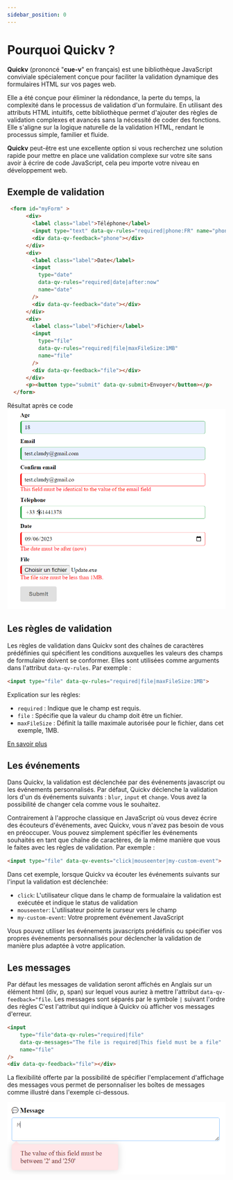 ```yaml
---
sidebar_position: 0
---
```

# Pourquoi Quickv ?

**Quickv** (prononcé "**cue-v**" en français) est une bibliothèque JavaScript conviviale spécialement conçue pour faciliter la validation dynamique des formulaires HTML sur vos pages web.

Elle a été conçue pour éliminer la rédondance, la perte du temps, la complexité dans le processus de validation d'un formulaire. En utilisant des attributs HTML intuitifs, cette bibliothèque permet d'ajouter des règles de validation complexes et avancés sans la nécessité de coder des fonctions. Elle s'aligne sur la logique naturelle de la validation HTML, rendant le processus simple, familier et fluide.

**Quickv** peut-être est une excellente option si vous recherchez une solution rapide pour mettre en place une validation complexe sur votre site sans avoir à écrire de code JavaScript, cela peu importe votre niveau en développement web.

## Exemple de validation
```html
 <form id="myForm" > 
      <div>
        <label class="label">Téléphone</label>
        <input type="text" data-qv-rules="required|phone:FR" name="phone" />
        <div data-qv-feedback="phone"></div>
      </div>
      <div>
        <label class="label">Date</label>
        <input
          type="date"
          data-qv-rules="required|date|after:now"
          name="date"
        />
        <div data-qv-feedback="date"></div>
      </div>
      <div>
        <label class="label">Fichier</label>
        <input
          type="file"
          data-qv-rules="required|file|maxFileSize:1MB"
          name="file"
        />
        <div data-qv-feedback="file"></div>
      </div>
      <p><button type="submit" data-qv-submit>Envoyer</button></p>
  </form>
```
Résultat après ce code
![Capture d'écran de la validation](./screenshot.PNG) 

## Les règles de validation
Les règles de validation dans Quickv sont des chaînes de caractères prédéfinies qui spécifient les conditions auxquelles les valeurs des champs de formulaire doivent se conformer. Elles sont utilisées comme arguments dans l'attribut `data-qv-rules`. Par exemple :

```html
<input type="file" data-qv-rules="required|file|maxFileSize:1MB">
```

Explication sur les règles:
- `required` : Indique que le champ est requis.
- `file` : Spécifie que la valeur du champ doit être un fichier.
- `maxFileSize` : Définit la taille maximale autorisée pour le fichier, dans cet exemple, 1MB.


[En savoir plus](/docs/validation/rules/)


## Les événements
Dans Quickv, la validation est déclenchée par des événements javascript ou les événements personnalisés. Par défaut, Quickv déclenche la validation lors d'un ds événements suivants : `blur`, `input` et `change`. Vous avez la possibilité de changer cela comme vous le souhaitez. 

Contrairement à l'approche classique en JavaScript où vous devez écrire des écouteurs d'événements, avec Quickv, vous n'avez pas besoin de vous en préoccuper. Vous pouvez simplement spécifier les événements souhaités en tant que chaîne de caractères, de la même manière que vous le faites avec les règles de validation. Par exemple :

```html
<input type="file" data-qv-events="click|mouseenter|my-custom-event">
```

Dans cet exemple, lorsque Quickv va écouter les événements suivants sur l'input la validation est déclenchée:
- `click`: L'utilisateur clique dans le champ de formualaire la validation est exécutée et indique le status de validation
- `mouseenter`: L'utilisateur pointe le curseur vers le champ
- `my-custom-event`: Votre proprement événement JavaScript

Vous pouvez utiliser les événements javascripts prédéfinis ou spécifier vos propres événements personnalisés pour déclencher la validation de manière plus adaptée à votre application.


## Les messages
Par défaut les messages de validation seront affichés en Anglais sur un élément html (div, p, span) sur lequel vous auriez à mettre l'attribut `data-qv-feedback="file`. Les messages sont séparés par le symbole `|` suivant l'ordre des règles
C'est l'attribut qui indique à Quickv où  afficher vos messages d'erreur.  
```html	
<input 
    type="file"data-qv-rules="required|file" 
    data-qv-messages="The file is required|This field must be a file"
    name="file"
/>
<div data-qv-feedback="file"></div>
``` 

La flexibilité offerte par la possibilité de spécifier l'emplacement d'affichage des messages vous permet de personnaliser les boîtes de messages comme illustré dans l'exemple ci-dessous.

![Capture d'écran de la validation](./nice-error.PNG) 

 
